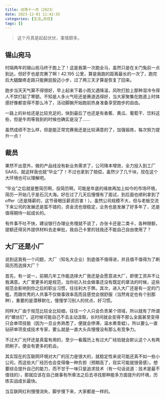 ```yaml
---
title: 动荡十一月（2023）
date: 2023-12-01 11:42:55
categories: [生活,杂侃]
tags: []
---
```


> 这个月真是起起伏伏，事情颇多。

## 锡山宛马

时隔两年的锡山宛马终于跑上了！这是我第一次跑全马，虽然只是在关门兔前一点到达，但好歹也是完赛了啊！42.195 公里，算是我跑的距离最长的一次了，跑完后大腿酸疼走路只能撅屁股迈小步，过了两三天才算是恢复了回来。

跑步当天天气算不得很好，早上起来下着小雨又遇降温，风吹打脸上那种湿冷令得人不禁打起了寒颤。不知是人多火气旺还是赛道选得好，当大家聚集在跑道上时体感好像都变得不那么冷了，活动脚腕开始跑前热身准备享受跑步的自由。

一路上的补给还是比较充足的，快到最后了也还是有香蕉、黄瓜、葡萄干、饮料这些，但是牛肉等我到的时候也确实是没了……

虽然成绩不怎么样，但是能正常完赛我还是比较满意的了，加强锻炼，每次努力提升一点！

## 裁员

果然不出意外，做的产品线没有新业务需求了，公司降本增效，全力投入到工厂 SAAS，就这样我也就“毕业”了！不过也拿到了赔偿，虽然少了几千块，现在这个大环境也可以理解吧。

“毕业”之后就是整简历啊，投简历啊，可能是年底的缘故再加上如今的市场环境，简历一开始几乎是石沉大海。好在过了几天后慢慢有了面试，到后面也顺利拿到了 offer（还是降薪的，这节骨眼压薪资厉害！）。虽然公司规模不大，但与老板交流下来公司的发展还是蛮不错的，资金流也很稳定，业务也是发展了好多年了，还是值得期待一起成长的。

有件事不吐不快，建设银行办理业务慢就不说了，办张卡还是二类卡，各种限额，提额还得另外提供材料去走审批，我自己卡里的钱我还不能自己自由使用了？

## 大厂还是小厂

说到这我有一个问题，大厂（知名大企业）到底值不值得进，并且值不值得为了刷简历而选择大厂？

首先，有一说一，前期几年工作能选择大厂我还是会愿意进大厂，即使工资并不让我满意。大厂里更多的是规范，当你初入社会做事还没有既定的章法的时候，这些规范会影响到你之后的职业习惯，往往利大于弊。其次，进入大厂还是有一定的门槛，而跟优秀的人共事不仅做事效率高而且感觉会很舒服（当然肯定也有个别那种），重要的是潜移默化，慢慢学习别人的优点、好习惯。

同样大厂由于规范比较全比较细，往往一个人只会负责某个领域，所以就有了所谓的“螺丝钉”。这时候可能自己不去主动汲取，长时间就会变得不那么全面甚至变得只会单项技能（因为一旦业务熟悉了，便就会停滞，温水煮青蛙）。所以要么一直钻研单项变成技术专家，要么就是一直大头兵慢慢没有那么有竞争力。

不过大厂光环还是真蛮有用的，至少一看履历上有过大厂经验就会默认这个人有两把刷子，便会有更多的机会。

其实现在的互联网环境对大厂的压力是很大的，就稳定性来说可能还真不如一些小公司，而这些大厂经历也会变得像一种负担（预期高了，现实可能就很骨感）。想要综合提升自己的能力，而不甘于一味只是追求技术（有一句话说道：技术是最不值钱的），那就应该在自己做事有所章法之后去寻找那种能多方面提升的环境，历练实战成长最快。

当互联网红利慢慢消失，脚步慢下来，大家都是一样的。
